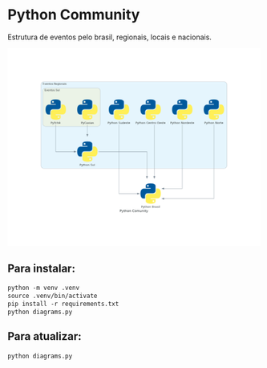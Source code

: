 # Python Community 

Estrutura de eventos pelo brasil, regionais, locais e nacionais.

![arvore de eventos](./python_comunity.png)

## Para instalar: 

```
python -m venv .venv
source .venv/bin/activate
pip install -r requirements.txt
python diagrams.py

```


## Para atualizar: 

```
python diagrams.py

```

